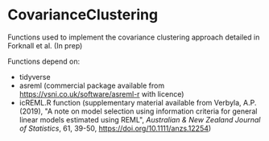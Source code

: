 # CovarianceClustering

Functions used to implement the covariance clustering approach detailed in Forknall et al. (In prep)

Functions depend on:
  - tidyverse
  - asreml (commercial package available from https://vsni.co.uk/software/asreml-r with licence)
  - icREML.R function (supplementary material available from Verbyla, A.P. (2019), "A note on model selection using information criteria for general linear models estimated using REML", _Australian & New Zealand Journal of Statistics_, 61, 39-50, https://doi.org/10.1111/anzs.12254)
